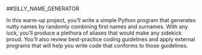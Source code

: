 ##SILLY_NAME_GENERATOR

In this warm-up project, you’ll write a simple Python program that generates nutty names by randomly combining first names and surnames. With any luck, you’ll produce a plethora of aliases that would make any sidekick proud. You’ll also review best-practice coding guidelines and apply external programs that will help you write code that conforms to those guidelines.
